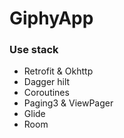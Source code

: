 # GiphyApp
### Use stack
- Retrofit & Okhttp
- Dagger hilt
- Coroutines
- Paging3 & ViewPager
- Glide
- Room
